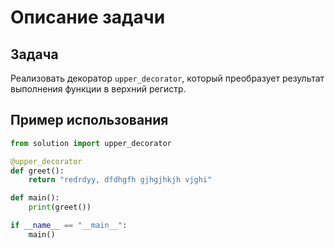 # Описание задачи

## Задача

Реализовать декоратор `upper_decorator`, который преобразует результат выполнения функции в верхний регистр.

## Пример использования

```python
from solution import upper_decorator

@upper_decorator
def greet():
    return "redrdyy, dfdhgfh gjhgjhkjh vjghi"

def main():
    print(greet())

if __name__ == "__main__":
    main()
